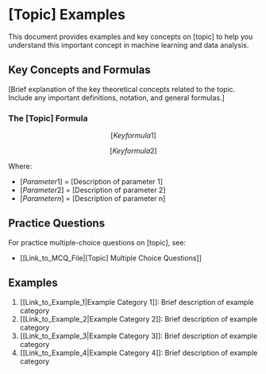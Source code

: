 # [Topic] Examples

This document provides examples and key concepts on [topic] to help you understand this important concept in machine learning and data analysis.

## Key Concepts and Formulas

[Brief explanation of the key theoretical concepts related to the topic. Include any important definitions, notation, and general formulas.]

### The [Topic] Formula

$$[Key formula 1]$$

$$[Key formula 2]$$

Where:
- $[Parameter 1]$ = [Description of parameter 1]
- $[Parameter 2]$ = [Description of parameter 2]
- $[Parameter n]$ = [Description of parameter n]

## Practice Questions

For practice multiple-choice questions on [topic], see:
- [[Link_to_MCQ_File|[Topic] Multiple Choice Questions]]

## Examples

1. [[Link_to_Example_1|Example Category 1]]: Brief description of example category
2. [[Link_to_Example_2|Example Category 2]]: Brief description of example category
3. [[Link_to_Example_3|Example Category 3]]: Brief description of example category
4. [[Link_to_Example_4|Example Category 4]]: Brief description of example category

<!-- 
USAGE NOTES:
1. Replace all text in [brackets] with content specific to your topic.
2. Create a separate MCQ file using the Template_MCQ.md template.
3. Include a link to the MCQ file in the Practice Questions section.
4. Link to specific example files for each category of examples.
5. Use LaTeX for mathematical expressions between $$ delimiters when needed.
6. Remove these usage notes before finalizing your document.
--> 